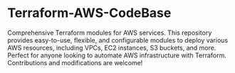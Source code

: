 # Terraform-AWS-CodeBase
Comprehensive Terraform modules for AWS services. This repository provides easy-to-use, flexible, and configurable modules to deploy various AWS resources, including VPCs, EC2 instances, S3 buckets, and more. Perfect for anyone looking to automate AWS infrastructure with Terraform. Contributions and modifications are welcome!
